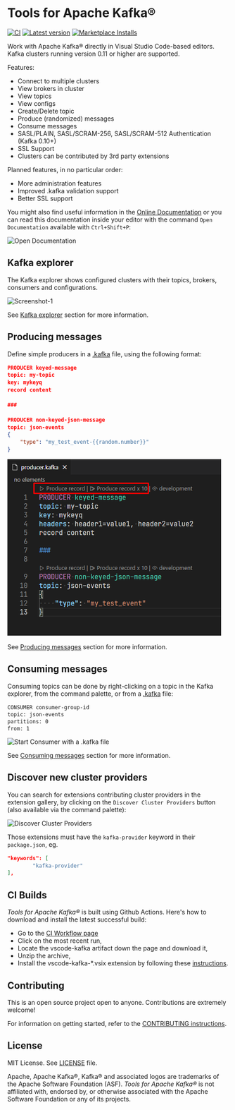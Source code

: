 # Tools for Apache Kafka®

[![CI](https://img.shields.io/github/workflow/status/jlandersen/vscode-kafka/CI/master)](https://github.com/jlandersen/vscode-kafka/actions?query=workflow%3ACI+branch%3Amaster)
[![Latest version](https://img.shields.io/visual-studio-marketplace/v/jeppeandersen.vscode-kafka?color=brightgreen)](https://marketplace.visualstudio.com/items?itemName=jeppeandersen.vscode-kafka)
[![Marketplace Installs](https://img.shields.io/visual-studio-marketplace/i/jeppeandersen.vscode-kafka?logo=Installs)](https://marketplace.visualstudio.com/items?itemName=jeppeandersen.vscode-kafka)

Work with Apache Kafka® directly in Visual Studio Code-based editors. Kafka clusters running version 0.11 or higher are supported.

Features:
- Connect to multiple clusters
- View brokers in cluster
- View topics
- View configs
- Create/Delete topic
- Produce (randomized) messages
- Consume messages
- SASL/PLAIN, SASL/SCRAM-256, SASL/SCRAM-512 Authentication (Kafka 0.10+)
- SSL Support
- Clusters can be contributed by 3rd party extensions

Planned features, in no particular order:
- More administration features
- Improved .kafka validation support
- Better SSL support

You might also find useful information in the [Online Documentation](https://github.com/jlandersen/vscode-kafka/blob/master/docs/README.md)
or you can read this documentation inside your editor with the command `Open Documentation` available with `Ctrl+Shift+P`:

![Open Documentation](https://github.com/jlandersen/vscode-kafka/raw/HEAD/docs/assets/open-doc-cmd.png)

## Kafka explorer

The Kafka explorer shows configured clusters with their topics, brokers, consumers and configurations.

![Screenshot-1](https://github.com/jlandersen/vscode-kafka/raw/HEAD/docs/assets/kafka-explorer.png)

See [Kafka explorer](https://github.com/jlandersen/vscode-kafka/blob/master/docs/Explorer.md) section for more information.

## Producing messages

Define simple producers in a [.kafka](https://github.com/jlandersen/vscode-kafka/blob/master/docs/KafkaFile.md#kafkafile) file, using the following format:

```json
PRODUCER keyed-message
topic: my-topic
key: mykeyq
record content

###

PRODUCER non-keyed-json-message
topic: json-events
{
    "type": "my_test_event-{{random.number}}"
}
```

![Producers](https://github.com/jlandersen/vscode-kafka/raw/HEAD/docs/assets/kafka-file-producers.png)

See [Producing messages](https://github.com/jlandersen/vscode-kafka/blob/master/docs/Producing.md) section for more information.

## Consuming messages

Consuming topics can be done by right-clicking on a topic in the Kafka explorer, from the command palette, or from a [.kafka](https://github.com/jlandersen/vscode-kafka/blob/master/docs/KafkaFile.md#kafkafile) file:

```
CONSUMER consumer-group-id
topic: json-events
partitions: 0
from: 1
```

![Start Consumer with a .kafka file](https://github.com/jlandersen/vscode-kafka/raw/HEAD/docs/assets/start-consumer-from-kafkafile.png)

See [Consuming messages](https://github.com/jlandersen/vscode-kafka/blob/master/docs/Consuming.md) section for more information.

## Discover new cluster providers

You can search for extensions contributing cluster providers in the extension gallery, by clicking on the `Discover Cluster Providers` button (also available via the command palette):

![Discover Cluster Providers](https://github.com/jlandersen/vscode-kafka/raw/HEAD/docs/assets/kafka-explorer-discover-providers.png)

Those extensions must have the `kafka-provider` keyword in their `package.json`, eg.
```json
"keywords": [
		"kafka-provider"
],
```

## CI Builds

_Tools for Apache Kafka®_ is built using Github Actions. Here's how to download and install the latest successful build:
- Go to the [CI Workflow page](https://github.com/jlandersen/vscode-kafka/actions?query=workflow%3ACI+is%3Asuccess+branch%3Amaster)
- Click on the most recent run,
- Locate the vscode-kafka artifact down the page and download it,
- Unzip the archive,
- Install the vscode-kafka-*.vsix extension by following these [instructions](https://code.visualstudio.com/docs/editor/extension-gallery#_install-from-a-vsix).

## Contributing

This is an open source project open to anyone. Contributions are extremely welcome!

For information on getting started, refer to the [CONTRIBUTING instructions](https://github.com/jlandersen/vscode-kafka/blob/HEAD/CONTRIBUTING.md).
## License
MIT License. See [LICENSE](https://github.com/jlandersen/vscode-kafka/blob/HEAD/LICENSE) file.

Apache, Apache Kafka®, Kafka® and associated logos are trademarks of the Apache Software Foundation (ASF). _Tools for Apache Kafka®_ is not affiliated with, endorsed by, or otherwise associated with the Apache Software Foundation or any of its projects.
